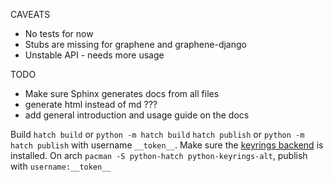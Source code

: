 CAVEATS 
- No tests for now 
- Stubs are missing for graphene and graphene-django
- Unstable API - needs more usage

TODO
- Make sure Sphinx generates docs from all files
- generate html instead of md ???
- add general introduction and usage guide on the docs

Build
`hatch build` or `python -m hatch build`
`hatch publish` or `python -m hatch publish` with username `__token__`. Make sure the [keyrings backend](https://github.com/jaraco/keyrings.alt) is installed. 
On arch `pacman -S python-hatch python-keyrings-alt`, publish with `username:__token__`
